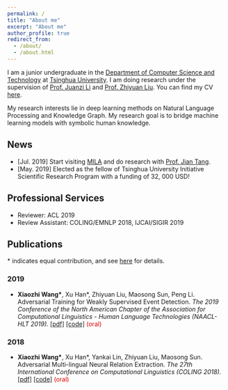 ```yaml
---
permalink: /
title: "About me"
excerpt: "About me"
author_profile: true
redirect_from: 
  - /about/
  - /about.html
---
```


I am a junior undergraduate in the [Department of Computer Science and Technology](http://www.cs.tsinghua.edu.cn/) at [Tsinghua University](https://www.tsinghua.edu.cn/publish/thu2018en/index.html). I am doing research under the supervision of [Prof. Juanzi Li](http://keg.cs.tsinghua.edu.cn/persons/ljz/) and [Prof. Zhiyuan Liu](http://nlp.csai.tsinghua.edu.cn/~lzy/index.html#Students). You can find my CV [here](/cv/).

My research interests lie in deep learning methods on Natural Language Processing and Knowledge Graph. My research goal is to bridge machine learning models with symbolic human knowledge.

## News

* [Jul. 2019] Start visiting [MILA](https://mila.quebec/) and do research with [Prof. Jian Tang](https://jian-tang.com/).
* [May. 2019] Elected as the fellow of Tsinghua University Initiative Scientific Research Program with a funding of 32, 000 USD!

## Professional Services

* Reviewer: ACL 2019
* Review Assistant: COLING/EMNLP 2018, IJCAI/SIGIR 2019

## Publications

\* indicates equal contribution, and see [here](/publications) for details.
### 2019

* <strong>Xiaozhi Wang\*</strong>, Xu Han\*, Zhiyuan Liu, Maosong Sun, Peng Li. Adversarial Training for Weakly Supervised Event Detection. <i>The 2019 Conference of the North American Chapter of the Association for Computational Linguistics - Human Language Technologies (NAACL-HLT 2019).</i> [[pdf]](/files/NAACL19-AdvED/AdvED.pdf) [[code]](https://github.com/thunlp/Adv-ED) <font color="#dd0000">(oral)</font>

### 2018

* <strong>Xiaozhi Wang\*</strong>, Xu Han\*, Yankai Lin, Zhiyuan Liu, Maosong Sun. Adversarial Multi-lingual Neural Relation Extraction. <i>The 27th International Conference on Computational Linguistics (COLING 2018).</i> [[pdf]](/files/COLING18-AMNRE/AMNRE.pdf) [[code]](https://github.com/thunlp/AMNRE) <font color="#dd0000">(oral)</font>
